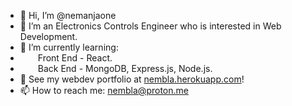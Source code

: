 - 👋 Hi, I’m @nemanjaone
- 👀 I’m an Electronics Controls Engineer who is interested in Web Development.
- 🌱 I’m currently learning: 
-  &emsp;&emsp;Front End - React. 
-  &emsp;&emsp;Back End - MongoDB, Express.js, Node.js. 
- 💞️ See my webdev portfolio at <a href="https://nembla.herokuapp.com/#/" target="_blank">nembla.herokuapp.com</a>!
- 📫 How to reach me: nembla@proton.me

<!---
nemanjaone/nemanjaone is a ✨ special ✨ repository because its `README.md` (this file) appears on your GitHub profile.
You can click the Preview link to take a look at your changes.
--->
